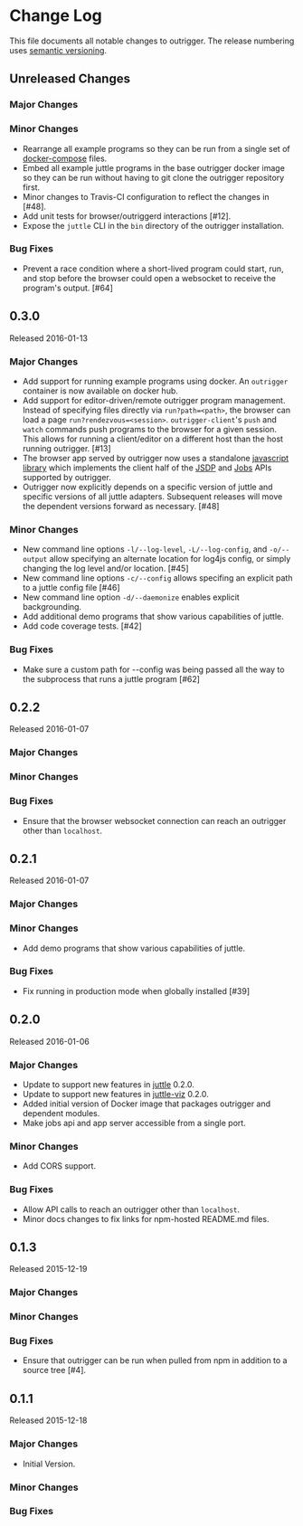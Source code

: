 # Change Log
This file documents all notable changes to outrigger. The release numbering uses [semantic versioning](http://semver.org).

## Unreleased Changes
### Major Changes

### Minor Changes
- Rearrange all example programs so they can be run from a single set of [docker-compose](https://docs.docker.com/compose/) files.
- Embed all example juttle programs in the base outrigger docker image so they can be run without having to git clone the outrigger repository first.
- Minor changes to Travis-CI configuration to reflect the changes in [#48].
- Add unit tests for browser/outriggerd interactions [#12].
- Expose the `juttle` CLI in the `bin` directory of the outrigger installation.

### Bug Fixes
- Prevent a race condition where a short-lived program could start, run, and stop before the browser could open a websocket to receive the program's output. [#64]

## 0.3.0
Released 2016-01-13

### Major Changes
- Add support for running example programs using docker. An ``outrigger`` container is now available on docker hub.
- Add support for editor-driven/remote outrigger program management. Instead of specifying files directly via ``run?path=<path>``, the browser can load a page ``run?rendezvous=<session>``. ``outrigger-client``'s ``push`` and ``watch`` commands push programs to the browser for a given session. This allows for running a client/editor on a different host than the host running outrigger. [#13]
- The browser app served by outrigger now uses a standalone [javascript library](http://github.com/juttle/juttle-client-library) which implements the client half of the [JSDP](./docs/jsdp-api.md) and [Jobs](./docs/jobs-api.md) APIs supported by outrigger.
- Outrigger now explicitly depends on a specific version of juttle and specific versions of all juttle adapters. Subsequent releases will move the dependent versions forward as necessary. [#48]

### Minor Changes
- New command line options ``-l/--log-level``, ``-L/--log-config``, and ``-o/--output`` allow specifying an alternate location for log4js config, or simply changing the log level and/or location. [#45]
- New command line options ``-c/--config`` allows specifing an explicit path to a juttle config file [#46]
- New command line option ``-d/--daemonize`` enables explicit backgrounding.
- Add additional demo programs that show various capabilities of juttle.
- Add code coverage tests. [#42]

### Bug Fixes
- Make sure a custom path for --config was being passed all the way to the subprocess that runs a juttle program [#62]

## 0.2.2
Released 2016-01-07

### Major Changes

### Minor Changes

### Bug Fixes
- Ensure that the browser websocket connection can reach an outrigger other than ``localhost``.

## 0.2.1
Released 2016-01-07

### Major Changes

### Minor Changes
- Add demo programs that show various capabilities of juttle.

### Bug Fixes
- Fix running in production mode when globally installed [#39]

## 0.2.0
Released 2016-01-06

### Major Changes
- Update to support new features in [juttle](http://github.com/juttle/juttle) 0.2.0.
- Update to support new features in [juttle-viz](http://github.com/juttle/juttle-viz) 0.2.0.
- Added initial version of Docker image that packages outrigger and dependent modules.
- Make jobs api and app server accessible from a single port.

### Minor Changes
- Add CORS support.

### Bug Fixes
- Allow API calls to reach an outrigger other than ``localhost``.
- Minor docs changes to fix links for npm-hosted README.md files.

## 0.1.3
Released 2015-12-19

### Major Changes

### Minor Changes

### Bug Fixes
- Ensure that outrigger can be run when pulled from npm in addition to a source tree [#4].

## 0.1.1
Released 2015-12-18

### Major Changes
- Initial Version.

### Minor Changes

### Bug Fixes

